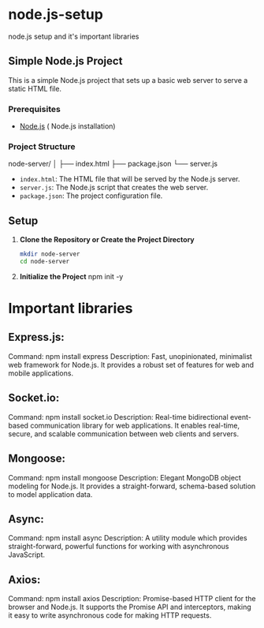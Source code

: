 # node.js-setup
node.js setup and it's important libraries



## Simple Node.js Project

This is a simple Node.js project that sets up a basic web server to serve a static HTML file.

### Prerequisites

- [Node.js](https://nodejs.org/) ( Node.js installation)

### Project Structure
node-server/
│
├── index.html
├── package.json
└── server.js


- `index.html`: The HTML file that will be served by the Node.js server.
- `server.js`: The Node.js script that creates the web server.
- `package.json`: The project configuration file.

## Setup

1. **Clone the Repository or Create the Project Directory**

   ```sh
   mkdir node-server
   cd node-server

2. **Initialize the Project**
   npm init -y

   






# Important libraries
## Express.js:
Command: npm install express
Description: Fast, unopinionated, minimalist web framework for Node.js. It provides a robust set of features for web and mobile applications.

## Socket.io:
Command: npm install socket.io
Description: Real-time bidirectional event-based communication library for web applications. It enables real-time, secure, and scalable communication between web clients and servers.

## Mongoose:
Command: npm install mongoose
Description: Elegant MongoDB object modeling for Node.js. It provides a straight-forward, schema-based solution to model application data.

## Async:
Command: npm install async
Description: A utility module which provides straight-forward, powerful functions for working with asynchronous JavaScript.

## Axios:
Command: npm install axios
Description: Promise-based HTTP client for the browser and Node.js. It supports the Promise API and interceptors, making it easy to write asynchronous code for making HTTP requests.





